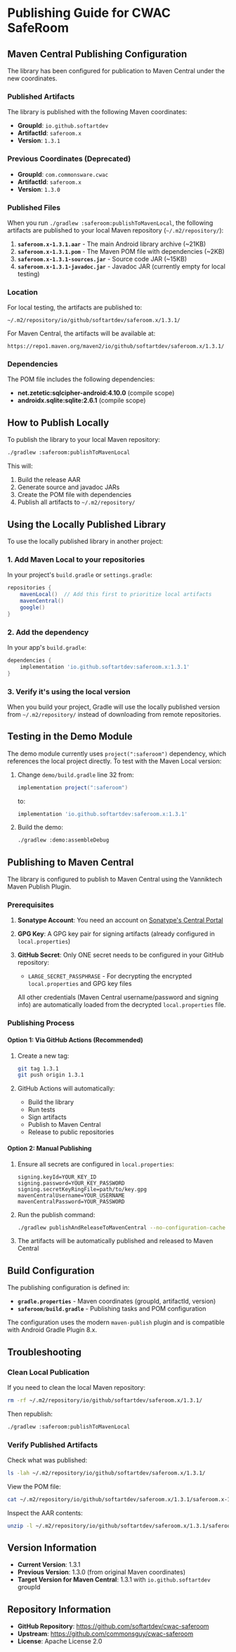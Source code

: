 # Publishing Guide for CWAC SafeRoom

## Maven Central Publishing Configuration

The library has been configured for publication to Maven Central under the new coordinates.

### Published Artifacts

The library is published with the following Maven coordinates:
- **GroupId**: `io.github.softartdev`
- **ArtifactId**: `saferoom.x`
- **Version**: `1.3.1`

### Previous Coordinates (Deprecated)
- **GroupId**: `com.commonsware.cwac`
- **ArtifactId**: `saferoom.x`
- **Version**: `1.3.0`

### Published Files

When you run `./gradlew :saferoom:publishToMavenLocal`, the following artifacts are published to your local Maven repository (`~/.m2/repository/`):

1. **`saferoom.x-1.3.1.aar`** - The main Android library archive (~21KB)
2. **`saferoom.x-1.3.1.pom`** - The Maven POM file with dependencies (~2KB)
3. **`saferoom.x-1.3.1-sources.jar`** - Source code JAR (~15KB)
4. **`saferoom.x-1.3.1-javadoc.jar`** - Javadoc JAR (currently empty for local testing)

### Location

For local testing, the artifacts are published to:
```
~/.m2/repository/io/github/softartdev/saferoom.x/1.3.1/
```

For Maven Central, the artifacts will be available at:
```
https://repo1.maven.org/maven2/io/github/softartdev/saferoom.x/1.3.1/
```

### Dependencies

The POM file includes the following dependencies:
- **net.zetetic:sqlcipher-android:4.10.0** (compile scope)
- **androidx.sqlite:sqlite:2.6.1** (compile scope)

## How to Publish Locally

To publish the library to your local Maven repository:

```bash
./gradlew :saferoom:publishToMavenLocal
```

This will:
1. Build the release AAR
2. Generate source and javadoc JARs
3. Create the POM file with dependencies
4. Publish all artifacts to `~/.m2/repository/`

## Using the Locally Published Library

To use the locally published library in another project:

### 1. Add Maven Local to your repositories

In your project's `build.gradle` or `settings.gradle`:

```gradle
repositories {
    mavenLocal()  // Add this first to prioritize local artifacts
    mavenCentral()
    google()
}
```

### 2. Add the dependency

In your app's `build.gradle`:

```gradle
dependencies {
    implementation 'io.github.softartdev:saferoom.x:1.3.1'
}
```

### 3. Verify it's using the local version

When you build your project, Gradle will use the locally published version from `~/.m2/repository/` instead of downloading from remote repositories.

## Testing in the Demo Module

The demo module currently uses `project(":saferoom")` dependency, which references the local project directly. To test with the Maven Local version:

1. Change `demo/build.gradle` line 32 from:
   ```gradle
   implementation project(":saferoom")
   ```
   to:
   ```gradle
   implementation 'io.github.softartdev:saferoom.x:1.3.1'
   ```

2. Build the demo:
   ```bash
   ./gradlew :demo:assembleDebug
   ```

## Publishing to Maven Central

The library is configured to publish to Maven Central using the Vanniktech Maven Publish Plugin.

### Prerequisites

1. **Sonatype Account**: You need an account on [Sonatype's Central Portal](https://central.sonatype.com/)
2. **GPG Key**: A GPG key pair for signing artifacts (already configured in `local.properties`)
3. **GitHub Secret**: Only ONE secret needs to be configured in your GitHub repository:
   - `LARGE_SECRET_PASSPHRASE` - For decrypting the encrypted `local.properties` and GPG key files
   
   All other credentials (Maven Central username/password and signing info) are automatically loaded from the decrypted `local.properties` file.

### Publishing Process

#### Option 1: Via GitHub Actions (Recommended)

1. Create a new tag:
   ```bash
   git tag 1.3.1
   git push origin 1.3.1
   ```

2. GitHub Actions will automatically:
   - Build the library
   - Run tests
   - Sign artifacts
   - Publish to Maven Central
   - Release to public repositories

#### Option 2: Manual Publishing

1. Ensure all secrets are configured in `local.properties`:
   ```properties
   signing.keyId=YOUR_KEY_ID
   signing.password=YOUR_KEY_PASSWORD
   signing.secretKeyRingFile=path/to/key.gpg
   mavenCentralUsername=YOUR_USERNAME
   mavenCentralPassword=YOUR_PASSWORD
   ```

2. Run the publish command:
   ```bash
   ./gradlew publishAndReleaseToMavenCentral --no-configuration-cache
   ```

3. The artifacts will be automatically published and released to Maven Central

## Build Configuration

The publishing configuration is defined in:
- **`gradle.properties`** - Maven coordinates (groupId, artifactId, version)
- **`saferoom/build.gradle`** - Publishing tasks and POM configuration

The configuration uses the modern `maven-publish` plugin and is compatible with Android Gradle Plugin 8.x.

## Troubleshooting

### Clean Local Publication

If you need to clean the local Maven repository:

```bash
rm -rf ~/.m2/repository/io/github/softartdev/saferoom.x/1.3.1/
```

Then republish:

```bash
./gradlew :saferoom:publishToMavenLocal
```

### Verify Published Artifacts

Check what was published:

```bash
ls -lah ~/.m2/repository/io/github/softartdev/saferoom.x/1.3.1/
```

View the POM file:

```bash
cat ~/.m2/repository/io/github/softartdev/saferoom.x/1.3.1/saferoom.x-1.3.1.pom
```

Inspect the AAR contents:

```bash
unzip -l ~/.m2/repository/io/github/softartdev/saferoom.x/1.3.1/saferoom.x-1.3.1.aar
```

## Version Information

- **Current Version**: 1.3.1
- **Previous Version**: 1.3.0 (from original Maven coordinates)
- **Target Version for Maven Central**: 1.3.1 with `io.github.softartdev` groupId

## Repository Information

- **GitHub Repository**: https://github.com/softartdev/cwac-saferoom
- **Upstream**: https://github.com/commonsguy/cwac-saferoom
- **License**: Apache License 2.0

